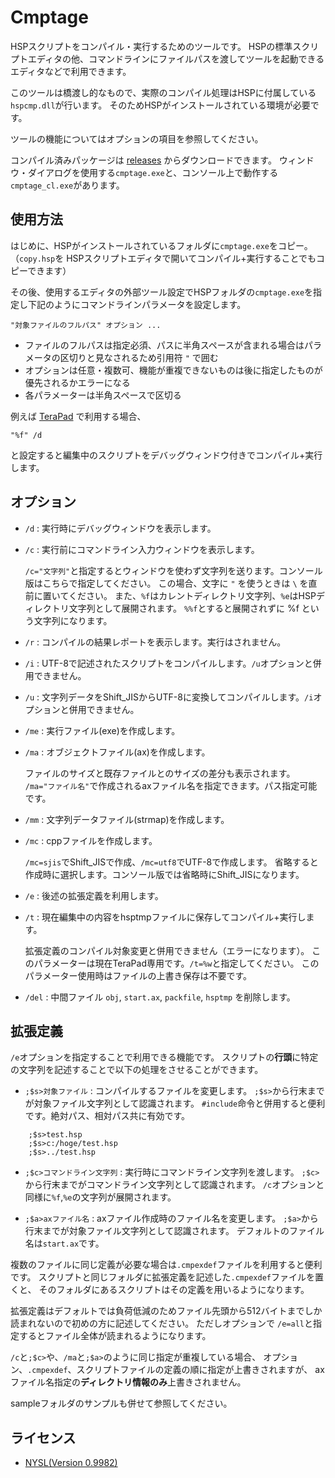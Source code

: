 # Cmptage

HSPスクリプトをコンパイル・実行するためのツールです。
HSPの標準スクリプトエディタの他、コマンドラインにファイルパスを渡してツールを起動できるエディタなどで利用できます。

このツールは橋渡し的なもので、実際のコンパイル処理はHSPに付属している`hspcmp.dll`が行います。
そのためHSPがインストールされている環境が必要です。

ツールの機能についてはオプションの項目を参照してください。

コンパイル済みパッケージは [releases](https://github.com/skymonsters-Ks/Cmptage/releases) からダウンロードできます。
ウィンドウ・ダイアログを使用する`cmptage.exe`と、コンソール上で動作する`cmptage_cl.exe`があります。



## 使用方法

はじめに、HSPがインストールされているフォルダに`cmptage.exe`をコピー。
（`copy.hsp`を HSPスクリプトエディタで開いてコンパイル+実行することでもコピーできます）

その後、使用するエディタの外部ツール設定でHSPフォルダの`cmptage.exe`を指定し下記のようにコマンドラインパラメータを設定します。

	"対象ファイルのフルパス" オプション ...

- ファイルのフルパスは指定必須、パスに半角スペースが含まれる場合はパラメータの区切りと見なされるため引用符 `"` で囲む
- オプションは任意・複数可、機能が重複できないものは後に指定したものが優先されるかエラーになる
- 各パラメーターは半角スペースで区切る

例えば [TeraPad](https://tera-net.com/library/tpad.html) で利用する場合、

	"%f" /d

と設定すると編集中のスクリプトをデバッグウィンドウ付きでコンパイル+実行します。



## オプション

- `/d` : 実行時にデバッグウィンドウを表示します。

- `/c` : 実行前にコマンドライン入力ウィンドウを表示します。

  `/c="文字列"`と指定するとウィンドウを使わず文字列を送ります。コンソール版はこちらで指定してください。
  この場合、文字に `"` を使うときは ` \ ` を直前に置いてください。
  また、`%f`はカレントディレクトリ文字列、`%e`はHSPディレクトリ文字列として展開されます。
  `%%f`とすると展開されずに %f という文字列になります。

- `/r` : コンパイルの結果レポートを表示します。実行はされません。

- `/i` : UTF-8で記述されたスクリプトをコンパイルします。`/u`オプションと併用できません。

- `/u` : 文字列データをShift_JISからUTF-8に変換してコンパイルします。`/i`オプションと併用できません。

- `/me` : 実行ファイル(exe)を作成します。

- `/ma` : オブジェクトファイル(ax)を作成します。

  ファイルのサイズと既存ファイルとのサイズの差分も表示されます。
  `/ma="ファイル名"`で作成されるaxファイル名を指定できます。パス指定可能です。

- `/mm` : 文字列データファイル(strmap)を作成します。

- `/mc` : cppファイルを作成します。

  `/mc=sjis`でShift_JISで作成、`/mc=utf8`でUTF-8で作成します。
  省略すると作成時に選択します。コンソール版では省略時にShift_JISになります。

- `/e` : 後述の拡張定義を利用します。

- `/t` : 現在編集中の内容をhsptmpファイルに保存してコンパイル+実行します。

  拡張定義のコンパイル対象変更と併用できません（エラーになります）。
  このパラメーターは現在TeraPad専用です。`/t=%w`と指定してください。
  このパラメーター使用時はファイルの上書き保存は不要です。

- `/del` : 中間ファイル `obj`, `start.ax`, `packfile`, `hsptmp` を削除します。



## 拡張定義

`/e`オプションを指定することで利用できる機能です。
スクリプトの**行頭**に特定の文字列を記述することで以下の処理をさせることができます。

- `;$s>対象ファイル` : コンパイルするファイルを変更します。
  `;$s>`から行末までが対象ファイル文字列として認識されます。
  `#include`命令と併用すると便利です。絶対パス、相対パス共に有効です。
```
	;$s>test.hsp
	;$s>c:/hoge/test.hsp
	;$s>../test.hsp
```
- `;$c>コマンドライン文字列` : 実行時にコマンドライン文字列を渡します。
  `;$c>`から行末までがコマンドライン文字列として認識されます。
  `/c`オプションと同様に`%f`,`%e`の文字列が展開されます。

- `;$a>axファイル名` : axファイル作成時のファイル名を変更します。
  `;$a>`から行末までが対象ファイル文字列として認識されます。
  デフォルトのファイル名は`start.ax`です。

複数のファイルに同じ定義が必要な場合は`.cmpexdef`ファイルを利用すると便利です。
スクリプトと同じフォルダに拡張定義を記述した`.cmpexdef`ファイルを置くと、
そのフォルダにあるスクリプトはその定義を用いるようになります。

拡張定義はデフォルトでは負荷低減のためファイル先頭から512バイトまでしか読まれないので初めの方に記述してください。
ただしオプションで `/e=all`と指定するとファイル全体が読まれるようになります。

`/c`と`;$c>`や、`/ma`と`;$a>`のように同じ指定が重複している場合、
オプション、`.cmpexdef`、スクリプトファイルの定義の順に指定が上書きされますが、
axファイル名指定の**ディレクトリ情報のみ**上書きされません。

sampleフォルダのサンプルも併せて参照してください。



## ライセンス

- [NYSL(Version 0.9982)](http://www.kmonos.net/nysl/)

